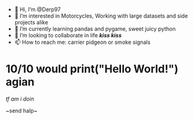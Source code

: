 - 👋 Hi, I’m @Derp97
- 👀 I’m interested in Motorcycles, Working with large datasets and side projects alike
- 🌱 I’m currently learning pandas and pygame, sweet juicy python
- 💞️ I’m looking to collaborate in life ***kiss kiss***
- 📫 How to reach me: carrier pidgeon or smoke signals

# 10/10 would print("Hello World!") agian

*tf am i doin*

~send halp~

<!---
Derp97/Derp97 is a ✨ special ✨ repository because its `README.md` (this file) appears on your GitHub profile.
You can click the Preview link to take a look at your changes.
--->
